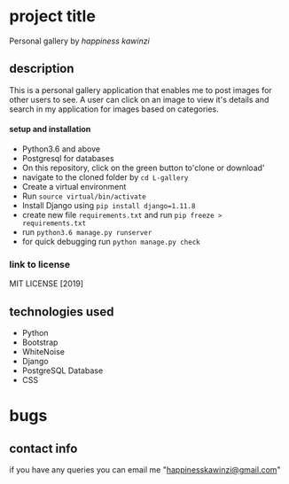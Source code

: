 # project title
Personal gallery by *happiness kawinzi*
## description
This is a personal gallery application that enables me to post images for other users to see. A user can click on an image to view it's details and search in my application for images based on categories.
#### setup and installation
* Python3.6 and above
* Postgresql for databases
* On this repository, click on the green button to'clone or download' 
* navigate to the cloned folder by `cd L-gallery`
* Create a virtual environment 
* Run `source virtual/bin/activate`
* Install Django  using `pip install django=1.11.8`
* create new file `requirements.txt` and run `pip freeze > requirements.txt`
* run `python3.6 manage.py runserver `
* for quick debugging run `python manage.py check` 
### link to license
MIT LICENSE [2019]

## technologies used
* Python
* Bootstrap
* WhiteNoise
* Django
* PostgreSQL Database
* CSS


# bugs

## contact info
if you have any queries you can email me "happinesskawinzi@gmail.com"

